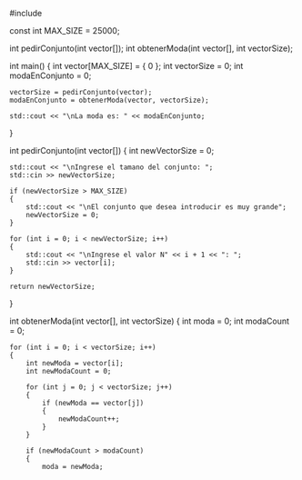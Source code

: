 

#include <iostream>

const int MAX_SIZE = 25000;

int pedirConjunto(int vector[]);
int obtenerModa(int vector[], int vectorSize);

int main()
{
	int vector[MAX_SIZE] = { 0 };
	int vectorSize = 0;
	int modaEnConjunto = 0;

	vectorSize = pedirConjunto(vector);
	modaEnConjunto = obtenerModa(vector, vectorSize);

	std::cout << "\nLa moda es: " << modaEnConjunto;
}

int pedirConjunto(int vector[])
{
	int newVectorSize = 0;

	std::cout << "\nIngrese el tamano del conjunto: ";
	std::cin >> newVectorSize;

	if (newVectorSize > MAX_SIZE)
	{
		std::cout << "\nEl conjunto que desea introducir es muy grande";
		newVectorSize = 0;
	}

	for (int i = 0; i < newVectorSize; i++)
	{
		std::cout << "\nIngrese el valor N" << i + 1 << ": ";
		std::cin >> vector[i];
	}

	return newVectorSize;
}

int obtenerModa(int vector[], int vectorSize)
{
	int moda = 0;
	int modaCount = 0;

	for (int i = 0; i < vectorSize; i++)
	{
		int newModa = vector[i];
		int newModaCount = 0;

		for (int j = 0; j < vectorSize; j++)
		{
			if (newModa == vector[j])
			{
				newModaCount++;
			}
		}

		if (newModaCount > modaCount)
		{
			moda = newModa;
